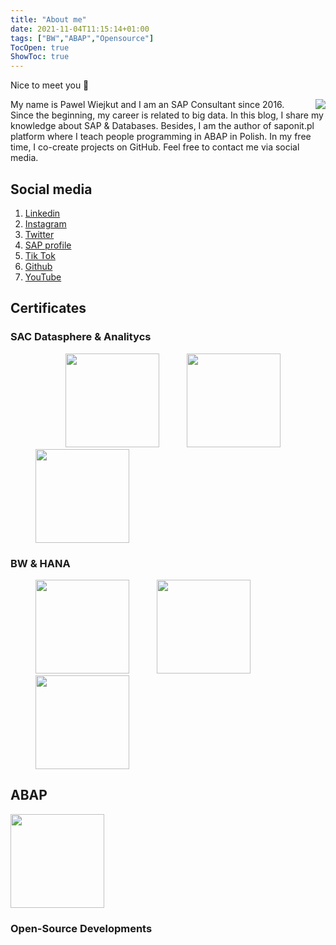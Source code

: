 ```yaml
---
title: "About me"
date: 2021-11-04T11:15:14+01:00
tags: ["BW","ABAP","Opensource"]
TocOpen: true
ShowToc: true
---
```


Nice to meet you 👋 

 <img src="/me.jpeg" style="float:right; margin-left:15px;" /> My name is Pawel Wiejkut and I am an SAP Consultant since 2016. Since the beginning, my career is related to big data. In this blog, I share my knowledge about SAP & Databases. Besides, I am the author of saponit.pl platform where I teach people programming in ABAP in Polish. In my free time, I co-create projects on GitHub. Feel free to contact me via social media.

## Social media

1. [Linkedin](https://www.linkedin.com/in/pawelwiejkut/)
2. [Instagram](https://www.instagram.com/pawelwiejkut/)
3. [Twitter](https://twitter.com/pawelwiejkut)
4. [SAP profile](http://people.sap.com/pawelwiejkut)
5. [Tik Tok](https://www.tiktok.com/@pawelwiejkut)
6. [Github](https://github.com/pawelwiejkut)
7. [YouTube](https://www.youtube.com/user/PawelWiejkut)

## Certificates
### SAC Datasphere & Analitycs

<div id="certs">
<div data-iframe-width="150" data-iframe-height="270" data-share-badge-id="d6bf6cf2-27bd-4535-84af-0919108cd200" data-share-badge-host="https://www.credly.com" style="display:inline-block"><script type="text/javascript" async src="//cdn.credly.com/assets/utilities/embed.js"></script>
</div>
<div style="display:inline-block;margin-left:40px">
<div  data-iframe-width="150" data-iframe-height="270" data-share-badge-id="bab2fde2-c71e-40eb-8ad3-0ced115c4c61" data-share-badge-host="https://www.credly.com"><script type="text/javascript" async src="//cdn.credly.com/assets/utilities/embed.js"></script>
</div>
</div>
<div style="display:inline-block;margin-left:40px">
<a href="https://open.sap.com/verify/xisif-belyv-vikup-huguf-pucag">
<img src ="/about-me/opensap_sac_ap.png" width="150">
</a>
</div>
<div style="display:inline-block;margin-left:40px">
<a href="https://open.sap.com/verify/xodoz-kekic-secuf-batyf-robam">
<img src ="/about-me/s4h27_open_badge.png" width="150">
</a>
</div>
<div style="display:inline-block;margin-left:40px">
<a href="https://open.sap.com/verify/xuvef-kohoh-bomus-sehub-sosum">
<img src ="/about-me/ds3_open_badge.png" width="150">
</a>
</div>
</div>


### BW & HANA
<div data-iframe-width="150" data-iframe-height="270" data-share-badge-id="d68a2500-6ce5-402d-a325-f53d9cf7f3e6" data-share-badge-host="https://www.credly.com"></div><script type="text/javascript" async src="//cdn.credly.com/assets/utilities/embed.js"></script>
<div style="display:inline-block;margin-left:40px">
<a href="https://open.sap.com/verify/xukoh-dovos-cihup-zofar-vabum">
<img src ="/about-me/bw4h2_open_badge.png" width="150">
</a>
</div>
<div style="display:inline-block;margin-left:40px">
<a href="https://open.sap.com/verify/xefoz-lasim-mutyh-rylek-bygym">
<img src ="/about-me/hanasql1_open_badge.png" width="150">
</a>
</div>
<div style="display:inline-block;margin-left:40px">
<a href="https://open.sap.com/verify/xinop-byfyv-balos-talof-vydil">
<img src ="/about-me/hsdt1_open_badge.png" width="150">
</a>
</div>


## ABAP
<div style="display:inline-block">
<a href="https://open.sap.com/verify/xitov-kepum-zimon-setuf-vepif">
<img src ="/about-me/abap1_open_badge.png" width="150">
</a>
</div>

### Open-Source Developments
<link href="/github-widget/github-widget.css" rel="stylesheet" type="text/css" />

<div class="github-widget" data-user="pawelwiejkut" data-options='{"sortBy":"stargazers_count", "limit":6}'></div>
<script src="/github-widget/github-widget.min.js"></script>



